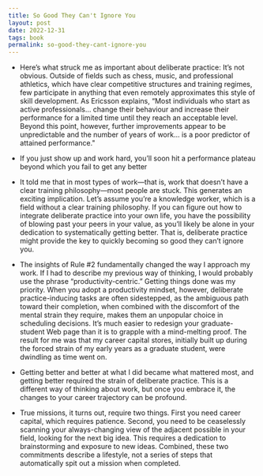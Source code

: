 ```yaml
---
title: So Good They Can't Ignore You
layout: post
date: 2022-12-31
tags: book
permalink: so-good-they-cant-ignore-you
---
```

<ul><li><p class="body"><span>Here’s what struck me as important about deliberate practice: It’s not obvious. Outside of fields such as chess, music, and professional athletics, which have clear competitive structures and training regimes, few participate in anything that even remotely approximates this style of skill development. As Ericsson explains, “Most individuals who start as active professionals… change their behaviour and increase their performance for a limited time until they reach an acceptable level. Beyond this point, however, further improvements appear to be unpredictable and the number of years of work… is a poor predictor of attained performance."</span></p></li><li><p class="body"><span>If you just show up and work hard, you’ll soon hit a performance plateau beyond which you fail to get any better</span></p></li><li><p class="body"><span>It told me that in most types of work—that is, work that doesn’t have a clear training philosophy—most people are stuck. This generates an exciting implication. Let’s assume you’re a knowledge worker, which is a field without a clear training philosophy. If you can figure out how to integrate deliberate practice into your own life, you have the possibility of blowing past your peers in your value, as you’ll likely be alone in your dedication to systematically getting better. That is, deliberate practice might provide the key to quickly becoming so good they can’t ignore you.</span></p></li><li><p class="body"><span>The insights of Rule #2 fundamentally changed the way I approach my work. If I had to describe my previous way of thinking, I would probably use the phrase “productivity-centric.” Getting things done was my priority. When you adopt a productivity mindset, however, deliberate practice-inducing tasks are often sidestepped, as the ambiguous path toward their completion, when combined with the discomfort of the mental strain they require, makes them an unpopular choice in scheduling decisions. It’s much easier to redesign your graduate-student Web page than it is to grapple with a mind-melting proof. The result for me was that my career capital stores, initially built up during the forced strain of my early years as a graduate student, were dwindling as time went on.</span></p></li><li><p class="body"><span>Getting better and better at what I did became what mattered most, and getting better required the strain of deliberate practice. This is a different way of thinking about work, but once you embrace it, the changes to your career trajectory can be profound.</span></p></li><li><p class="body"><span>True missions, it turns out, require two things. First you need career capital, which requires patience. Second, you need to be ceaselessly scanning your always-changing view of the adjacent possible in your field, looking for the next big idea. This requires a dedication to brainstorming and exposure to new ideas. Combined, these two commitments describe a lifestyle, not a series of steps that automatically spit out a mission when completed.</span></p></li></ul>